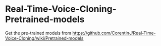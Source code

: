 # Real-Time-Voice-Cloning-Pretrained-models
Get the pre-trained models from https://github.com/CorentinJ/Real-Time-Voice-Cloning/wiki/Pretrained-models

